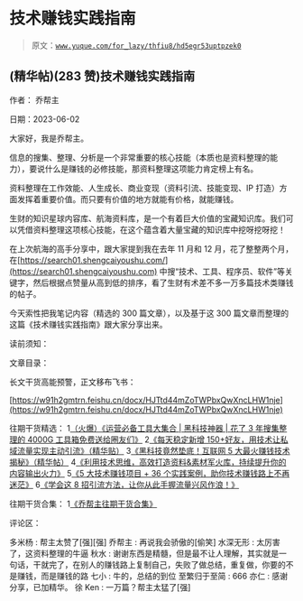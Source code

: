 # 技术赚钱实践指南

> 原文：[`www.yuque.com/for_lazy/thfiu8/hd5egr53uptpzek0`](https://www.yuque.com/for_lazy/thfiu8/hd5egr53uptpzek0)



## (精华帖)(283 赞)技术赚钱实践指南 

作者： 乔帮主 

日期：2023-06-02 

大家好，我是乔帮主。 

信息的搜集、整理、分析是一个非常重要的核心技能（本质也是资料整理的能力），要说什么是赚钱的必修技能，那资料整理这项能力肯定榜上有名。 

资料整理在工作效能、人生成长、商业变现（资料引流、技能变现、IP 打造）方面发挥着重要价值。而只要有价值的地方就能有价格，就能赚钱。 

生财的知识星球内容库、航海资料库，是一个有着巨大价值的宝藏知识库。我们可以凭借资料整理这项核心技能，在这个蕴含着大量宝藏的知识库中挖呀挖呀挖！ 

在上次航海的高手分享中，跟大家提到我在去年 11 月和 12 月，花了整整两个月，在[https://search01.shengcaiyoushu.com/](https://search01.shengcaiyoushu.com) 中搜“技术、工具、程序员、软件”等关键字，然后根据点赞量从高到低的排序，看了生财有术差不多一万多篇技术类赚钱的帖子。 

今天索性把我笔记内容（精选的 300 篇文章），以及基于这 300 篇文章而整理的这篇《技术赚钱实践指南》跟大家分享出来。 

读前须知： <ne-quote id="u1c5de765" data-lake-id="u1c5de765">

文章目录： <ne-quote id="u7266cb88" data-lake-id="u7266cb88">

长文干货高能预警，正文移布飞书： 

[https://w91h2gmtrn.feishu.cn/docx/HJTtd44mZoTWPbxQwXncLHW1nje](https://w91h2gmtrn.feishu.cn/docx/HJTtd44mZoTWPbxQwXncLHW1nje) 

往期干货精选： <ne-oli index-type="0"><ne-oli-i>1</ne-oli-i><ne-oli-c class="ne-oli-content" id="u74771a92" data-lake-id="u74771a92">[（火爆）《运营必备工具大集合 | 黑科技神器 | 花了 3 年搜集整理的 4000G 工具箱免费送给圈友们》](https://wx.zsxq.com/dweb2/index/topic_detail/181422482248122)</ne-oli-c></ne-oli> <ne-oli index-type="0"><ne-oli-i>2</ne-oli-i><ne-oli-c class="ne-oli-content" id="u15800916" data-lake-id="u15800916">[《每天稳定新增 150+好友，用技术让私域流量实现主动引流》（精华贴）](https://wx.zsxq.com/dweb2/index/topic_detail/584158111451544)</ne-oli-c></ne-oli> <ne-oli index-type="0"><ne-oli-i>3</ne-oli-i><ne-oli-c class="ne-oli-content" id="uce1b6bcc" data-lake-id="uce1b6bcc">[《黑科技竟然垫底！互联网 5 大最火赚钱技术揭秘》（精华帖）](https://wx.zsxq.com/dweb2/index/topic_detail/584141142218154)</ne-oli-c></ne-oli> <ne-oli index-type="0"><ne-oli-i>4</ne-oli-i><ne-oli-c class="ne-oli-content" id="ubf8999d0" data-lake-id="ubf8999d0">[《利用技术思维，高效打造资料&素材军火库，持续提升你的内容输出火力》](https://wx.zsxq.com/dweb2/index/topic_detail/181588224554542)</ne-oli-c></ne-oli> <ne-oli index-type="0"><ne-oli-i>5</ne-oli-i><ne-oli-c class="ne-oli-content" id="u401e8074" data-lake-id="u401e8074">[《5 大技术赚钱项目 + 36 个实践案例，助你技术赚钱路上不再迷茫》](https://t.zsxq.com/0dIs5CaYH)</ne-oli-c></ne-oli> <ne-oli index-type="0"><ne-oli-i>6</ne-oli-i><ne-oli-c class="ne-oli-content" id="u1fa8eb3d" data-lake-id="u1fa8eb3d">[《学会这 8 招引流方法，让你从此手握流量兴风作浪！》](https://t.zsxq.com/0ePkD8050)</ne-oli-c></ne-oli> 

往期干货合集： <ne-oli index-type="0"><ne-oli-i>1</ne-oli-i><ne-oli-c class="ne-oli-content" id="u1679ec4c" data-lake-id="u1679ec4c">[《乔帮主往期干货合集》](https://t.zsxq.com/0d6SNCcC3)</ne-oli-c></ne-oli> 

评论区： 

多米杨 : 帮主太赞了[强][强] 乔帮主 : 再说我会骄傲的[偷笑] 水深无形 : 太厉害了，这资料整理的牛逼 秋水 : 谢谢东西是精髓，但是最不让人理解，其实就是一句话，干就完了，在别人的赚钱路上复制自己，失败了做总结，重复做，你要的不是赚钱，而是赚钱的路 七小 : 牛的，总结的到位 至繁归于至简 : 666 亦仁 : 感谢分享，已加精华。 徐 Ken : 一万篇？帮主太猛了[强]</ne-quote></ne-quote>
